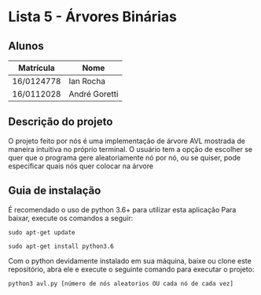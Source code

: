 # Lista 5 - Árvores Binárias 

## Alunos  
| Matrícula | Nome |  
|-----------------------|---------------------|  
| 16/0124778 | Ian Rocha |  
| 16/0112028 | André Goretti |  

## Descrição do projeto
O projeto feito por nós é uma implementação de árvore AVL mostrada de maneira intuitiva no próprio terminal. O usuário tem a opção de escolher se quer que o programa gere aleatoriamente nó por nó, ou se quiser, pode especificar quais nós quer colocar na árvore
## Guia de instalação

É recomendado o uso de python 3.6+ para utilizar esta aplicação
Para baixar, execute os comandos a seguir:
```
sudo apt-get update

sudo apt-get install python3.6
```
Com o python devidamente instalado em sua máquina, baixe ou clone este repositório, abra ele e execute o seguinte comando para executar o projeto:

```
python3 avl.py [número de nós aleatorios OU cada nó de cada vez]
```

